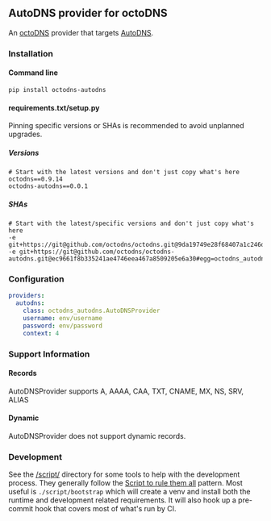 ## AutoDNS provider for octoDNS

An [octoDNS](https://github.com/octodns/octodns/) provider that targets [AutoDNS](https://de.autodns.com/domain-robot-api/).

### Installation

#### Command line

```
pip install octodns-autodns
```

#### requirements.txt/setup.py

Pinning specific versions or SHAs is recommended to avoid unplanned upgrades.

##### Versions

```
# Start with the latest versions and don't just copy what's here
octodns==0.9.14
octodns-autodns==0.0.1
```

##### SHAs

```
# Start with the latest/specific versions and don't just copy what's here
-e git+https://git@github.com/octodns/octodns.git@9da19749e28f68407a1c246dfdf65663cdc1c422#egg=octodns
-e git+https://git@github.com/octodns/octodns-autodns.git@ec9661f8b335241ae4746eea467a8509205e6a30#egg=octodns_autodns
```

### Configuration

```yaml
providers:
  autodns:
    class: octodns_autodns.AutoDNSProvider
    username: env/username
    password: env/password
    context: 4
```

### Support Information

#### Records

AutoDNSProvider supports A, AAAA, CAA, TXT, CNAME, MX, NS, SRV, ALIAS

#### Dynamic

AutoDNSProvider does not support dynamic records.

### Development

See the [/script/](/script/) directory for some tools to help with the development process. They generally follow the [Script to rule them all](https://github.com/github/scripts-to-rule-them-all) pattern. Most useful is `./script/bootstrap` which will create a venv and install both the runtime and development related requirements. It will also hook up a pre-commit hook that covers most of what's run by CI.
